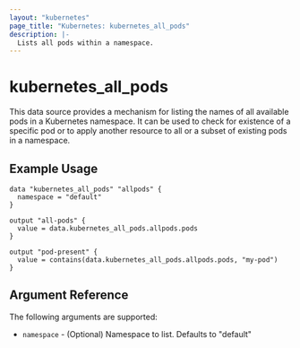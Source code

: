 ```yaml
---
layout: "kubernetes"
page_title: "Kubernetes: kubernetes_all_pods"
description: |-
  Lists all pods within a namespace.
---
```


# kubernetes_all_pods

This data source provides a mechanism for listing the names of all available pods in a Kubernetes namespace.
It can be used to check for existence of a specific pod or to apply another resource to all or a subset of existing pods in a namespace.

## Example Usage

```hcl
data "kubernetes_all_pods" "allpods" {
  namespace = "default"
}

output "all-pods" {
  value = data.kubernetes_all_pods.allpods.pods
}

output "pod-present" {
  value = contains(data.kubernetes_all_pods.allpods.pods, "my-pod")
}

```

## Argument Reference

The following arguments are supported:

* `namespace` - (Optional) Namespace to list. Defaults to "default" 

